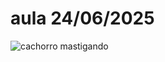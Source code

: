 # aula 24/06/2025
![cachorro mastigando](https://media2.giphy.com/media/v1.Y2lkPTc5MGI3NjExOHhzNzYzOHEyeHdqa2Fqb2psdHV5cm5xN3Vvc3I5dWdnYnJ5NzJwMCZlcD12MV9pbnRlcm5hbF9naWZfYnlfaWQmY3Q9Zw/4a3pwFqod0LPq/giphy.gif)
